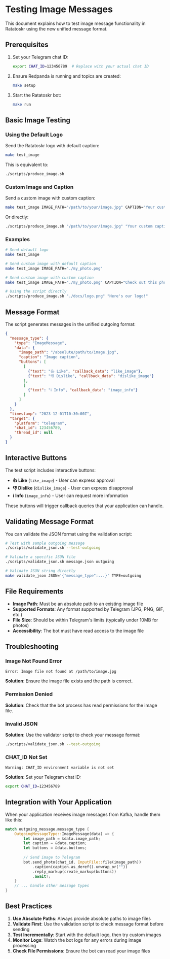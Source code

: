 # Testing Image Messages

This document explains how to test image message functionality in Ratatoskr using the new unified message format.

## Prerequisites

1. Set your Telegram chat ID:
   ```bash
   export CHAT_ID=123456789  # Replace with your actual chat ID
   ```

2. Ensure Redpanda is running and topics are created:
   ```bash
   make setup
   ```

3. Start the Ratatoskr bot:
   ```bash
   make run
   ```

## Basic Image Testing

### Using the Default Logo

Send the Ratatoskr logo with default caption:
```bash
make test_image
```

This is equivalent to:
```bash
./scripts/produce_image.sh
```

### Custom Image and Caption

Send a custom image with custom caption:
```bash
make test_image IMAGE_PATH="/path/to/your/image.jpg" CAPTION="Your custom caption"
```

Or directly:
```bash
./scripts/produce_image.sh "/path/to/your/image.jpg" "Your custom caption"
```

### Examples

```bash
# Send default logo
make test_image

# Send custom image with default caption
make test_image IMAGE_PATH="./my_photo.png"

# Send custom image with custom caption
make test_image IMAGE_PATH="./my_photo.png" CAPTION="Check out this photo!"

# Using the script directly
./scripts/produce_image.sh "./docs/logo.png" "Here's our logo!"
```

## Message Format

The script generates messages in the unified outgoing format:

```json
{
  "message_type": {
    "type": "ImageMessage",
    "data": {
      "image_path": "/absolute/path/to/image.jpg",
      "caption": "Image caption",
      "buttons": [
        [
          {"text": "👍 Like", "callback_data": "like_image"},
          {"text": "👎 Dislike", "callback_data": "dislike_image"}
        ],
        [
          {"text": "ℹ️ Info", "callback_data": "image_info"}
        ]
      ]
    }
  },
  "timestamp": "2023-12-01T10:30:00Z",
  "target": {
    "platform": "telegram",
    "chat_id": 123456789,
    "thread_id": null
  }
}
```

## Interactive Buttons

The test script includes interactive buttons:
- **👍 Like** (`like_image`) - User can express approval
- **👎 Dislike** (`dislike_image`) - User can express disapproval  
- **ℹ️ Info** (`image_info`) - User can request more information

These buttons will trigger callback queries that your application can handle.

## Validating Message Format

You can validate the JSON format using the validation script:

```bash
# Test with sample outgoing message
./scripts/validate_json.sh --test-outgoing

# Validate a specific JSON file
./scripts/validate_json.sh message.json outgoing

# Validate JSON string directly
make validate_json JSON='{"message_type":...}' TYPE=outgoing
```

## File Requirements

- **Image Path**: Must be an absolute path to an existing image file
- **Supported Formats**: Any format supported by Telegram (JPG, PNG, GIF, etc.)
- **File Size**: Should be within Telegram's limits (typically under 10MB for photos)
- **Accessibility**: The bot must have read access to the image file

## Troubleshooting

### Image Not Found Error
```
Error: Image file not found at /path/to/image.jpg
```
**Solution**: Ensure the image file exists and the path is correct.

### Permission Denied
**Solution**: Check that the bot process has read permissions for the image file.

### Invalid JSON
**Solution**: Use the validator script to check your message format:
```bash
./scripts/validate_json.sh --test-outgoing
```

### CHAT_ID Not Set
```
Warning: CHAT_ID environment variable is not set
```
**Solution**: Set your Telegram chat ID:
```bash
export CHAT_ID=123456789
```

## Integration with Your Application

When your application receives image messages from Kafka, handle them like this:

```rust
match outgoing_message.message_type {
    OutgoingMessageType::ImageMessage(data) => {
        let image_path = &data.image_path;
        let caption = &data.caption;
        let buttons = &data.buttons;
        
        // Send image to Telegram
        bot.send_photo(chat_id, InputFile::file(image_path))
            .caption(caption.as_deref().unwrap_or(""))
            .reply_markup(create_markup(buttons))
            .await?;
    }
    // ... handle other message types
}
```

## Best Practices

1. **Use Absolute Paths**: Always provide absolute paths to image files
2. **Validate First**: Use the validation script to check message format before sending
3. **Test Incrementally**: Start with the default logo, then try custom images
4. **Monitor Logs**: Watch the bot logs for any errors during image processing
5. **Check File Permissions**: Ensure the bot can read your image files